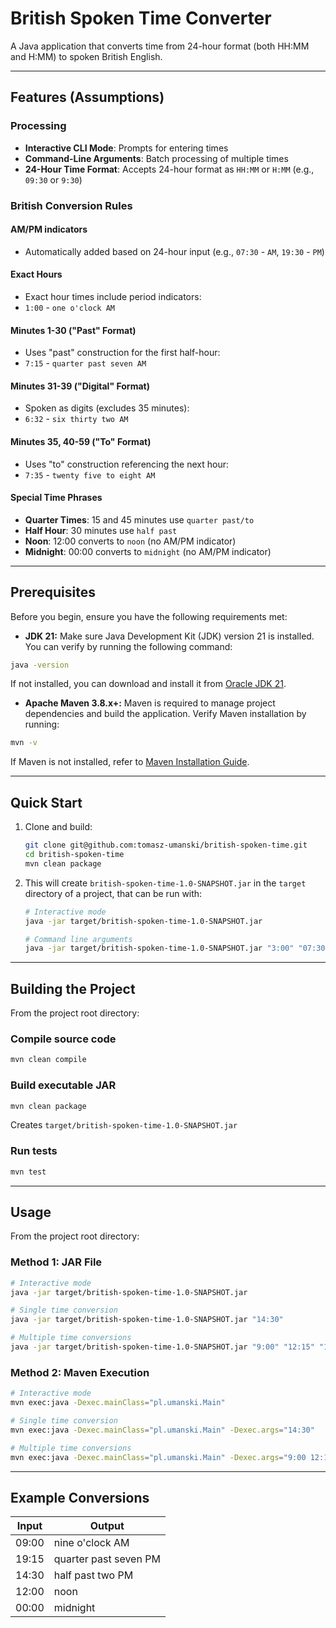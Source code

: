 # British Spoken Time Converter

A Java application that converts time from 24-hour format (both HH:MM and H:MM) to spoken British English.

---

## Features (Assumptions)

### Processing

- **Interactive CLI Mode**: Prompts for entering times
- **Command-Line Arguments**: Batch processing of multiple times
- **24-Hour Time Format**: Accepts 24-hour format as `HH:MM` or `H:MM` (e.g., `09:30` or `9:30`)

### British Conversion Rules

#### AM/PM indicators

- Automatically added based on 24-hour input (e.g., `07:30` - `AM`, `19:30` - `PM`)

#### Exact Hours

- Exact hour times include period indicators:
- `1:00` - `one o'clock AM`

#### Minutes 1-30 ("Past" Format)

- Uses "past" construction for the first half-hour:
- `7:15` - `quarter past seven AM`

#### Minutes 31-39 ("Digital" Format)

- Spoken as digits (excludes 35 minutes):
- `6:32` - `six thirty two AM`

#### Minutes 35, 40-59 ("To" Format)

- Uses "to" construction referencing the next hour:
- `7:35` - `twenty five to eight AM`

#### Special Time Phrases

- **Quarter Times**: 15 and 45 minutes use `quarter past/to`
- **Half Hour**: 30 minutes use `half past`
- **Noon**: 12:00 converts to `noon` (no AM/PM indicator)
- **Midnight**: 00:00 converts to `midnight` (no AM/PM indicator)

---

## Prerequisites

Before you begin, ensure you have the following requirements met:

- **JDK 21:** Make sure Java Development Kit (JDK) version 21 is installed. You can verify by running the following
  command:

```bash
java -version
```

If not installed, you can download and install it
from [Oracle JDK 21](https://www.oracle.com/pl/java/technologies/downloads/#java21).

- **Apache Maven 3.8.x+:** Maven is required to manage project dependencies and build the application. Verify Maven
  installation by running:

```bash
mvn -v
```

If Maven is not installed, refer to [Maven Installation Guide](https://maven.apache.org/install.html).

---

## Quick Start

1. Clone and build:
   ```bash
   git clone git@github.com:tomasz-umanski/british-spoken-time.git
   cd british-spoken-time
   mvn clean package
   ```
2. This will create `british-spoken-time-1.0-SNAPSHOT.jar` in the `target` directory of a project, that can be run with:
   ```bash
   # Interactive mode
   java -jar target/british-spoken-time-1.0-SNAPSHOT.jar
   
   # Command line arguments
   java -jar target/british-spoken-time-1.0-SNAPSHOT.jar "3:00" "07:30" "11:45"
   ```

---

## Building the Project

From the project root directory:

### Compile source code

```bash
mvn clean compile
```

### Build executable JAR

```bash
mvn clean package
```

Creates `target/british-spoken-time-1.0-SNAPSHOT.jar`

### Run tests

```bash
mvn test
```

---

## Usage

From the project root directory:

### Method 1: JAR File

```bash
# Interactive mode
java -jar target/british-spoken-time-1.0-SNAPSHOT.jar

# Single time conversion
java -jar target/british-spoken-time-1.0-SNAPSHOT.jar "14:30"

# Multiple time conversions
java -jar target/british-spoken-time-1.0-SNAPSHOT.jar "9:00" "12:15" "17:45"
```

### Method 2: Maven Execution

```bash
# Interactive mode
mvn exec:java -Dexec.mainClass="pl.umanski.Main"

# Single time conversion
mvn exec:java -Dexec.mainClass="pl.umanski.Main" -Dexec.args="14:30"

# Multiple time conversions
mvn exec:java -Dexec.mainClass="pl.umanski.Main" -Dexec.args="9:00 12:15 17:45"
```

---

## Example Conversions

| Input | Output                |
|-------|-----------------------|
| 09:00 | nine o'clock AM       |
| 19:15 | quarter past seven PM |
| 14:30 | half past two PM      |
| 12:00 | noon                  |
| 00:00 | midnight              |
